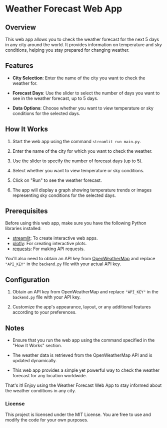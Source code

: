 # Weather Forecast Web App

## Overview

This web app allows you to check the weather forecast for the next 5 days in any city around the world. It provides information on temperature and sky conditions, helping you stay prepared for changing weather.

## Features

- **City Selection**: Enter the name of the city you want to check the weather for.

- **Forecast Days**: Use the slider to select the number of days you want to see in the weather forecast, up to 5 days.

- **Data Options**: Choose whether you want to view temperature or sky conditions for the selected days.

## How It Works

1. Start the web app using the command `streamlit run main.py`.

2. Enter the name of the city for which you want to check the weather.

3. Use the slider to specify the number of forecast days (up to 5).

4. Select whether you want to view temperature or sky conditions.

5. Click on "Run" to see the weather forecast.

6. The app will display a graph showing temperature trends or images representing sky conditions for the selected days.

## Prerequisites

Before using this web app, make sure you have the following Python libraries installed:

- [streamlit](https://streamlit.io/): To create interactive web apps.
- [plotly](https://plotly.com/python/): For creating interactive plots.
- [requests](https://docs.python-requests.org/en/latest/): For making API requests.

You'll also need to obtain an API key from [OpenWeatherMap](https://openweathermap.org/api) and replace `"API_KEY"` in the `backend.py` file with your actual API key.

## Configuration

1. Obtain an API key from OpenWeatherMap and replace `"API_KEY"` in the `backend.py` file with your API key.

2. Customize the app's appearance, layout, or any additional features according to your preferences.

## Notes

- Ensure that you run the web app using the command specified in the "How It Works" section.

- The weather data is retrieved from the OpenWeatherMap API and is updated dynamically.

- This web app provides a simple yet powerful way to check the weather forecast for any location worldwide.

That's it! Enjoy using the Weather Forecast Web App to stay informed about the weather conditions in any city.

### License
This project is licensed under the MIT License. You are free to use and modify the code for your own purposes.
